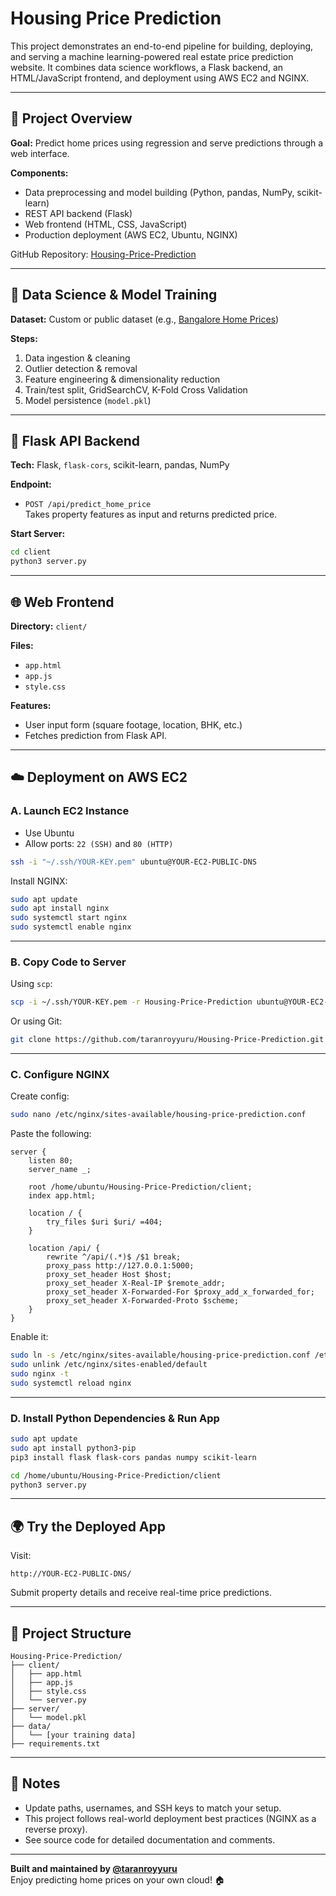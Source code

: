 # Housing Price Prediction

This project demonstrates an end-to-end pipeline for building, deploying, and serving a machine learning-powered real estate price prediction website. It combines data science workflows, a Flask backend, an HTML/JavaScript frontend, and deployment using AWS EC2 and NGINX.

---

## 🚀 Project Overview

**Goal:** Predict home prices using regression and serve predictions through a web interface.

**Components:**
- Data preprocessing and model building (Python, pandas, NumPy, scikit-learn)
- REST API backend (Flask)
- Web frontend (HTML, CSS, JavaScript)
- Production deployment (AWS EC2, Ubuntu, NGINX)

GitHub Repository: [Housing-Price-Prediction](https://github.com/taranroyyuru/Housing-Price-Prediction)

---

## 🧠 Data Science & Model Training

**Dataset:** Custom or public dataset (e.g., [Bangalore Home Prices](https://www.kaggle.com/datasets))

**Steps:**
1. Data ingestion & cleaning
2. Outlier detection & removal
3. Feature engineering & dimensionality reduction
4. Train/test split, GridSearchCV, K-Fold Cross Validation
5. Model persistence (`model.pkl`)

---

## 🔌 Flask API Backend

**Tech:** Flask, `flask-cors`, scikit-learn, pandas, NumPy

**Endpoint:**
- `POST /api/predict_home_price`  
  Takes property features as input and returns predicted price.

**Start Server:**

```bash
cd client
python3 server.py
```

---

## 🌐 Web Frontend

**Directory:** `client/`

**Files:**
- `app.html`
- `app.js`
- `style.css`

**Features:**
- User input form (square footage, location, BHK, etc.)
- Fetches prediction from Flask API.

---

## ☁️ Deployment on AWS EC2

### A. Launch EC2 Instance

- Use Ubuntu
- Allow ports: `22 (SSH)` and `80 (HTTP)`

```bash
ssh -i "~/.ssh/YOUR-KEY.pem" ubuntu@YOUR-EC2-PUBLIC-DNS
```

Install NGINX:

```bash
sudo apt update
sudo apt install nginx
sudo systemctl start nginx
sudo systemctl enable nginx
```

---

### B. Copy Code to Server

Using `scp`:

```bash
scp -i ~/.ssh/YOUR-KEY.pem -r Housing-Price-Prediction ubuntu@YOUR-EC2-PUBLIC-DNS:/home/ubuntu/
```

Or using Git:

```bash
git clone https://github.com/taranroyyuru/Housing-Price-Prediction.git
```

---

### C. Configure NGINX

Create config:

```bash
sudo nano /etc/nginx/sites-available/housing-price-prediction.conf
```

Paste the following:

```nginx
server {
    listen 80;
    server_name _;

    root /home/ubuntu/Housing-Price-Prediction/client;
    index app.html;

    location / {
        try_files $uri $uri/ =404;
    }

    location /api/ {
        rewrite ^/api/(.*)$ /$1 break;
        proxy_pass http://127.0.0.1:5000;
        proxy_set_header Host $host;
        proxy_set_header X-Real-IP $remote_addr;
        proxy_set_header X-Forwarded-For $proxy_add_x_forwarded_for;
        proxy_set_header X-Forwarded-Proto $scheme;
    }
}
```

Enable it:

```bash
sudo ln -s /etc/nginx/sites-available/housing-price-prediction.conf /etc/nginx/sites-enabled/
sudo unlink /etc/nginx/sites-enabled/default
sudo nginx -t
sudo systemctl reload nginx
```

---

### D. Install Python Dependencies & Run App

```bash
sudo apt update
sudo apt install python3-pip
pip3 install flask flask-cors pandas numpy scikit-learn

cd /home/ubuntu/Housing-Price-Prediction/client
python3 server.py
```

---

## 🌍 Try the Deployed App

Visit:  
```
http://YOUR-EC2-PUBLIC-DNS/
```

Submit property details and receive real-time price predictions.

---

## 📁 Project Structure

```text
Housing-Price-Prediction/
├── client/
│   ├── app.html
│   ├── app.js
│   ├── style.css
│   └── server.py
├── server/
│   └── model.pkl
├── data/
│   └── [your training data]
├── requirements.txt
```

---

## 📝 Notes

- Update paths, usernames, and SSH keys to match your setup.
- This project follows real-world deployment best practices (NGINX as a reverse proxy).
- See source code for detailed documentation and comments.

---

**Built and maintained by [@taranroyyuru](https://github.com/taranroyyuru)**  
Enjoy predicting home prices on your own cloud! 🏠
